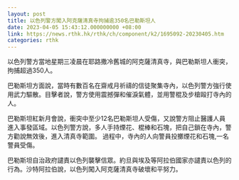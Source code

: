 ```yaml
---
layout: post
title: 以色列警方闖入阿克薩清真寺拘捕逾350名巴勒斯坦人
date: 2023-04-05 15:43:12.000000000 +08:00
link: https://news.rthk.hk/rthk/ch/component/k2/1695092-20230405.htm
categories: rthk
---
```


以色列警方當地星期三凌晨在耶路撒冷舊城的阿克薩清真寺，與巴勒斯坦人衝突，拘捕超過350人。

巴勒斯坦方面說，當時有數百名在齋戒月祈禱的信徒聚集寺內，以色列警方強行使用武力驅散。目擊者說，警方使用震撼彈和催淚氣體，並用警棍及步槍毆打寺內的人。

巴勒斯坦紅新月會說，衝突中至少12名巴勒斯坦人受傷，又說警方阻止醫護人員進入事發區域。以色列警方說，多人手持煙花、棍棒和石塊，把自己鎖在寺內，警方勸說無效後，進入清真寺範圍。 過程中，寺內的人向警員投擲煙花和石塊,一名警員受傷。

巴勒斯坦自治政府譴責以色列襲擊信眾。約旦與埃及等阿拉伯國家亦譴責以色列的行為。沙特阿拉伯說，以色列闖入阿克薩清真寺破壞和平努力。
